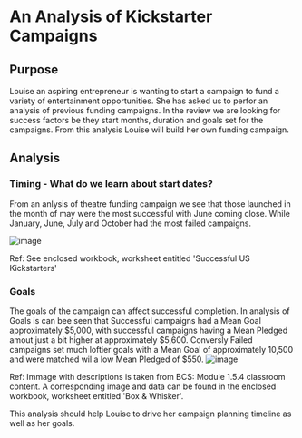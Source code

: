 # An Analysis of Kickstarter Campaigns

## Purpose
Louise an aspiring entrepreneur is wanting to start a campaign to fund a variety of entertainment opportunities.  She has asked us to perfor an analysis of previous funding campaigns.  In the review we are looking for success factors be they start months, duration and goals set for the campaigns.  From this analysis Louise will build her own funding campaign.

## Analysis
### Timing - What do we learn about start dates?
From an anlysis of theatre funding campaign we see that those launched in the month of may were the most successful with June coming close.  While January, June, July and October had the most failed campaigns. 

![image](https://user-images.githubusercontent.com/119142416/205110933-c140bd3c-4493-4f70-8373-ef925870849f.png)

Ref:  See enclosed workbook, worksheet entitled 'Successful US Kickstarters'

### Goals
The goals of the campaign can affect successful completion.  In analysis of Goals is can bee seen that Successful campaigns had a Mean Goal approximately $5,000, with successful campaigns having a Mean Pledged amout just a bit higher at approximately $5,600.  Conversly Failed campaigns set much loftier goals with a Mean Goal of approximately 10,500 and were matched wil a low Mean Pledged of $550.
![image](https://user-images.githubusercontent.com/119142416/205112961-e7aa4a30-646f-4428-83f0-db0c10caa072.png)

Ref: Immage with descriptions is taken from BCS: Module 1.5.4 classroom content.   A corresponding image and data can be found in the enclosed workbook, worksheet entitled 'Box & Whisker'.

This analysis should help Louise to drive her campaign planning timeline as well as her goals.
